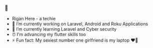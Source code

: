 ### 👋
- Rigan Here - a techie
- 🔭 I’m currently working on Laravel, Android and Roku Applications
- 🌱 I’m currently learning Laravel and Cyber security
- ⏰ I'm advancing my flutter skills too
- ⚡ Fun fact: My sexiest number one girlfriend is my laptop ❤️‍🔥
